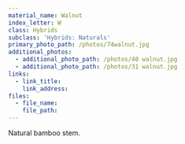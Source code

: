 ```yaml
---
material_name: Walnut
index_letter: W
class: Hybrids
subclass: 'Hybrids: Naturals'
primary_photo_path: /photos/74walnut.jpg
additional_photos:
  - additional_photo_path: /photos/40 walnut.jpg
  - additional_photo_path: /photos/31 walnut.jpg
links:
  - link_title:
    link_address:
files:
  - file_name:
    file_path:
---
```



Natural bamboo stem.